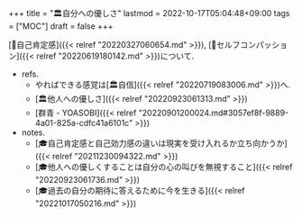 +++
title = "🏛自分への優しさ"
lastmod = 2022-10-17T05:04:48+09:00
tags = ["MOC"]
draft = false
+++

[📝自己肯定感]({{< relref "20220327060654.md" >}}), [📝セルフコンパッション]({{< relref "20220619180142.md" >}})について.

-   refs.
    -   やればできる感覚は[🏛自信]({{< relref "20220719083006.md" >}})へ.
    -   [🏛他人への優しさ]({{< relref "20220923061313.md" >}})
    -   [群青 - YOASOBI]({{< relref "20220901200024.md#3057ef8f-9889-4a01-825a-cdfc41a6101c" >}})
-   notes.
    -   [🎓自己肯定感と自己効力感の違いは現実を受け入れるか立ち向かうか]({{< relref "20211230094322.md" >}})
    -   [🎓他人への優しくすることは自分の心の叫びを無視すること]({{< relref "20220923061736.md" >}})
    -   [🎓過去の自分の期待に答えるために今を生きる]({{< relref "20221017050216.md" >}})
